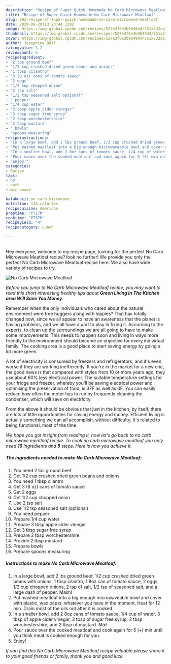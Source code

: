 ```yaml
---
description: "Recipe of Super Quick Homemade No Carb Microwave Meatloaf"
title: "Recipe of Super Quick Homemade No Carb Microwave Meatloaf"
slug: 893-recipe-of-super-quick-homemade-no-carb-microwave-meatloaf
date: 2020-08-20T13:23:44.220Z
image: https://img-global.cpcdn.com/recipes/527e3f6e3b9649d4/751x532cq70/no-carb-microwave-meatloaf-recipe-main-photo.jpg
thumbnail: https://img-global.cpcdn.com/recipes/527e3f6e3b9649d4/751x532cq70/no-carb-microwave-meatloaf-recipe-main-photo.jpg
cover: https://img-global.cpcdn.com/recipes/527e3f6e3b9649d4/751x532cq70/no-carb-microwave-meatloaf-recipe-main-photo.jpg
author: Josephine Ball
ratingvalue: 3.2
reviewcount: 6
recipeingredient:
- "2 lbs ground beef"
- "1/2 cup crushed dried green beans and onions"
- "1 tbsp cilantro"
- "3 (8 oz) cans of tomato sauce"
- "2 eggs"
- "1/2 cup chopped onion"
- "2 tsp salt"
- "1/2 tsp seasoned salt optional"
- " pepper"
- "1/4 cup water"
- "3 tbsp apple cider vinegar"
- "3 tbsp sugar free syrup"
- "2 tbsp worchestershire"
- "2 tbsp mustard"
- " bowls"
- "spoons measuring"
recipeinstructions:
- "In a large bowl, add 2 lbs ground beef, 1/2 cup crushed dried green beans with onions, 1 tbsp cilantro, 1 8oz can of tomato sauce, 2 eggs, 1/2 cup chopped onions, 2 tsp of salt, 1/2 tsp of seasoned salt, and a large dash of pepper. Mash!"
- "Put mashed meatloaf into a big enough microwaveable bowl and cover with plastic, wax paper, whatever you have in the moment. Heat for 12 min. Drain most of the oils out after it is cooked."
- "In a smaller bowl, add 2 8oz cans of tomato sauce, 1/4 cup of water, 3 tbsp of apple cider vinegar, 3 tbsp of sugar free syrup, 2 tbsp worchestershire, and 2 tbsp of mustard. Mix!"
- "Pour sauce over the cooked meatloaf and cook again for 5 (+) min until you think meat is cooked enough for you."
- "Enjoy!"
categories:
- Recipe
tags:
- no
- carb
- microwave

katakunci: no carb microwave 
nutrition: 114 calories
recipecuisine: American
preptime: "PT17M"
cooktime: "PT37M"
recipeyield: "4"
recipecategory: Lunch

---
```

<br>
Hey everyone, welcome to my recipe page, looking for the perfect No Carb Microwave Meatloaf recipe? look no further! We provide you only the perfect No Carb Microwave Meatloaf recipe here. We also have wide variety of recipes to try.
<br>


![No Carb Microwave Meatloaf](https://img-global.cpcdn.com/recipes/527e3f6e3b9649d4/751x532cq70/no-carb-microwave-meatloaf-recipe-main-photo.jpg)

<i>Before you jump to No Carb Microwave Meatloaf recipe, you may want to read this short interesting healthy tips about 
<strong>Green Living In The Kitchen area Will Save You Money</strong>.</i>
</br>

Remember when the only individuals who cared about the natural environment were tree huggers along with hippies? That has totally changed now, since we all appear to have an awareness that the planet is having problems, and we all have a part to play in fixing it. According to the experts, to clean up the surroundings we are all going to have to make some improvements. This needs to happen soon and living in ways more friendly to the environment should become an objective for every individual family. The cooking area is a good place to start saving energy by going a lot more green.

A lot of electricity is consumed by freezers and refrigerators, and it's even worse if they are working inefficiently. If you're in the market for a new one, the good news is that compared with styles from 10 or more years ago, they use about 60% less electrical power. The suitable temperature settings for your fridge and freezer, whereby you'll be saving electrical power and optimising the preservation of food, is 37F as well as 0F. You can easily reduce how often the motor has to run by frequently cleaning the condenser, which will save on electricity.

From the above it should be obvious that just in the kitchen, by itself, there are lots of little opportunities for saving energy and money. Efficient living is actually something we can all accomplish, without difficulty. It's related to being functional, most of the time.


<i>We hope you got insight from reading it, now let's go back to no carb microwave meatloaf recipe. To cook no carb microwave meatloaf you only need <strong>16</strong> ingredients and <strong>5</strong> steps. Here is how you achieve it.
</i>

##### The ingredients needed to make No Carb Microwave Meatloaf:

1. You need 2 lbs ground beef
1. Get 1/2 cup crushed dried green beans and onions
1. You need 1 tbsp cilantro
1. Get 3 (8 oz) cans of tomato sauce
1. Get 2 eggs
1. Get 1/2 cup chopped onion
1. Use 2 tsp salt
1. Use 1/2 tsp seasoned salt (optional)
1. You need  pepper
1. Prepare 1/4 cup water
1. Prepare 3 tbsp apple cider vinegar
1. Get 3 tbsp sugar free syrup
1. Prepare 2 tbsp worchestershire
1. Provide 2 tbsp mustard
1. Prepare  bowls
1. Prepare spoons measuring


##### Instructions to make No Carb Microwave Meatloaf:

1. In a large bowl, add 2 lbs ground beef, 1/2 cup crushed dried green beans with onions, 1 tbsp cilantro, 1 8oz can of tomato sauce, 2 eggs, 1/2 cup chopped onions, 2 tsp of salt, 1/2 tsp of seasoned salt, and a large dash of pepper. Mash!
1. Put mashed meatloaf into a big enough microwaveable bowl and cover with plastic, wax paper, whatever you have in the moment. Heat for 12 min. Drain most of the oils out after it is cooked.
1. In a smaller bowl, add 2 8oz cans of tomato sauce, 1/4 cup of water, 3 tbsp of apple cider vinegar, 3 tbsp of sugar free syrup, 2 tbsp worchestershire, and 2 tbsp of mustard. Mix!
1. Pour sauce over the cooked meatloaf and cook again for 5 (+) min until you think meat is cooked enough for you.
1. Enjoy!


<i>If you find this No Carb Microwave Meatloaf recipe valuable please share it to your good friends or family, thank you and good luck.</i>
